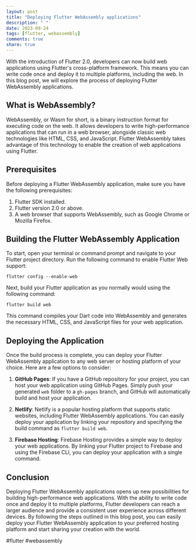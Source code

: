 ```yaml
---
layout: post
title: "Deploying Flutter WebAssembly applications"
description: " "
date: 2023-09-24
tags: [flutter, webassembly]
comments: true
share: true
---
```


With the introduction of Flutter 2.0, developers can now build web applications using Flutter's cross-platform framework. This means you can write code once and deploy it to multiple platforms, including the web. In this blog post, we will explore the process of deploying Flutter WebAssembly applications.

## What is WebAssembly?
WebAssembly, or Wasm for short, is a binary instruction format for executing code on the web. It allows developers to write high-performance applications that can run in a web browser, alongside classic web technologies like HTML, CSS, and JavaScript. Flutter WebAssembly takes advantage of this technology to enable the creation of web applications using Flutter.

## Prerequisites
Before deploying a Flutter WebAssembly application, make sure you have the following prerequisites:

1. Flutter SDK installed.
2. Flutter version 2.0 or above.
3. A web browser that supports WebAssembly, such as Google Chrome or Mozilla Firefox.

## Building the Flutter WebAssembly Application
To start, open your terminal or command prompt and navigate to your Flutter project directory. Run the following command to enable Flutter Web support:

`flutter config --enable-web`

Next, build your Flutter application as you normally would using the following command:

`flutter build web`

This command compiles your Dart code into WebAssembly and generates the necessary HTML, CSS, and JavaScript files for your web application.

## Deploying the Application
Once the build process is complete, you can deploy your Flutter WebAssembly application to any web server or hosting platform of your choice. Here are a few options to consider:

1. **GitHub Pages**: If you have a GitHub repository for your project, you can host your web application using GitHub Pages. Simply push your generated `web` folder to a `gh-pages` branch, and GitHub will automatically build and host your application.

2. **Netlify**: Netlify is a popular hosting platform that supports static websites, including Flutter WebAssembly applications. You can easily deploy your application by linking your repository and specifying the build command as `flutter build web`.

3. **Firebase Hosting**: Firebase Hosting provides a simple way to deploy your web applications. By linking your Flutter project to Firebase and using the Firebase CLI, you can deploy your application with a single command.

## Conclusion
Deploying Flutter WebAssembly applications opens up new possibilities for building high-performance web applications. With the ability to write code once and deploy it to multiple platforms, Flutter developers can reach a larger audience and provide a consistent user experience across different devices. By following the steps outlined in this blog post, you can easily deploy your Flutter WebAssembly application to your preferred hosting platform and start sharing your creation with the world.

#flutter #webassembly
